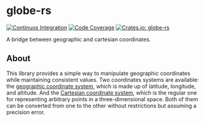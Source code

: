 # globe-rs

[![Continuos Integration](https://github.com/hectormrc/globe-rs/actions/workflows/ci.yml/badge.svg?branch=main)](https://github.com/hectormrc/globe-rs/actions/workflows/ci.yml)
[![Code Coverage](https://codecov.io/github/hectormrc/globe-rs/coverage.svg?branch=main&token=)](https://codecov.io/gh/hectormrc/globe-rs)
[![Crates.io: globe-rs](https://img.shields.io/crates/v/globe-rs.svg)](https://crates.io/crates/globe-rs)

A bridge between geographic and cartesian coordinates.

## About
This library provides a simple way to manipulate geographic coordinates while maintaining consistent values. Two coordinates systems are available: the [geographic coordinate system](https://en.wikipedia.org/wiki/Geographic_coordinate_system), which is made up of latitude, longitude, and altitude. And the [Cartesian coordinate system](https://en.wikipedia.org/wiki/Cartesian_coordinate_system), which is the regular one for representing arbitrary points in a three-dimensional space. Both of them can be converted from one to the other without restrictions but assuming a precision error.
